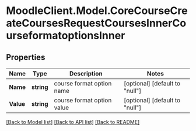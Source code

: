# MoodleClient.Model.CoreCourseCreateCoursesRequestCoursesInnerCourseformatoptionsInner

## Properties

Name | Type | Description | Notes
------------ | ------------- | ------------- | -------------
**Name** | **string** | course format option name | [optional] [default to "null"]
**Value** | **string** | course format option value | [optional] [default to "null"]

[[Back to Model list]](../README.md#documentation-for-models) [[Back to API list]](../README.md#documentation-for-api-endpoints) [[Back to README]](../README.md)

